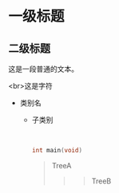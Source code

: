 # 一级标题

## 二级标题

这是一段普通的文本。<br>

\<br>这是字符<br>

* 类别名

  * 子类别

    <br>

    ```c
    int main(void)
    ```

    > TreeA
    >
    > > > TreeB<br>